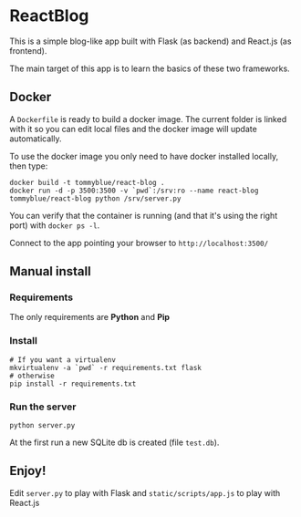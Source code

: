 # ReactBlog

This is a simple blog-like app built with Flask (as backend) and React.js (as frontend).

The main target of this app is to learn the basics of these two frameworks.

## Docker

A `Dockerfile` is ready to build a docker image. The current folder is linked
with it so you can edit local files and the docker image will update automatically.

To use the docker image you only need to have docker installed locally, then type:

```
docker build -t tommyblue/react-blog .
docker run -d -p 3500:3500 -v `pwd`:/srv:ro --name react-blog tommyblue/react-blog python /srv/server.py
```

You can verify that the container is running (and that it's using the right port) with `docker ps -l`.

Connect to the app pointing your browser to `http://localhost:3500/`

## Manual install

### Requirements

The only requirements are **Python** and **Pip**

### Install


```
# If you want a virtualenv
mkvirtualenv -a `pwd` -r requirements.txt flask
# otherwise
pip install -r requirements.txt
```

### Run the server

```
python server.py
```

At the first run a new SQLite db is created (file `test.db`).

## Enjoy!

Edit `server.py` to play with Flask and `static/scripts/app.js` to play with React.js
